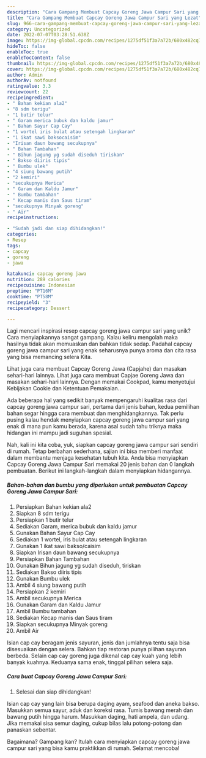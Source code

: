```yaml
---
description: "Cara Gampang Membuat Capcay Goreng Jawa Campur Sari yang Lezat"
title: "Cara Gampang Membuat Capcay Goreng Jawa Campur Sari yang Lezat"
slug: 966-cara-gampang-membuat-capcay-goreng-jawa-campur-sari-yang-lezat
category: Uncategorized
date: 2022-07-07T03:28:51.638Z
image: https://img-global.cpcdn.com/recipes/1275df51f3a7a72b/680x482cq70/capcay-goreng-jawa-campur-sari-foto-resep-utama.jpg
hideToc: false
enableToc: true
enableTocContent: false
thumbnail: https://img-global.cpcdn.com/recipes/1275df51f3a7a72b/680x482cq70/capcay-goreng-jawa-campur-sari-foto-resep-utama.jpg
cover: https://img-global.cpcdn.com/recipes/1275df51f3a7a72b/680x482cq70/capcay-goreng-jawa-campur-sari-foto-resep-utama.jpg
author: Admin
authorAv: notfound
ratingvalue: 3.3
reviewcount: 22
recipeingredient:
- " Bahan kekian ala2"
- "8 sdm terigu"
- "1 butir telur"
- " Garam merica bubuk dan kaldu jamur"
- " Bahan Sayur Cap Cay"
- "1 wortel iris bulat atau setengah lingkaran"
- "1 ikat sawi baksocaisim"
- "Irisan daun bawang secukupnya"
- " Bahan Tambahan"
- " Bihun jagung yg sudah diseduh tiriskan"
- " Bakso diiris tipis"
- " Bumbu ulek"
- "4 siung bawang putih"
- "2 kemiri"
- "secukupnya Merica"
- " Garam dan Kaldu Jamur"
- " Bumbu tambahan"
- " Kecap manis dan Saus tiram"
- "secukupnya Minyak goreng"
- " Air"
recipeinstructions:

- "Sudah jadi dan siap dihidangkan!"
categories:
- Resep
tags:
- capcay
- goreng
- jawa

katakunci: capcay goreng jawa 
nutrition: 289 calories
recipecuisine: Indonesian
preptime: "PT16M"
cooktime: "PT58M"
recipeyield: "3"
recipecategory: Dessert

---
```





Lagi mencari inspirasi resep capcay goreng jawa campur sari yang unik? Cara menyiapkannya sangat gampang. Kalau keliru mengolah maka hasilnya tidak akan memuaskan dan bahkan tidak sedap. Padahal capcay goreng jawa campur sari yang enak seharusnya punya aroma dan cita rasa yang bisa memancing selera Kita.





Lihat juga cara membuat Capcay Goreng Jawa (Capjahe) dan masakan sehari-hari lainnya. Lihat juga cara membuat Capjae Goreng Jawa dan masakan sehari-hari lainnya. Dengan memakai Cookpad, kamu menyetujui Kebijakan Cookie dan Ketentuan Pemakaian..

Ada beberapa hal yang sedikit banyak mempengaruhi kualitas rasa dari capcay goreng jawa campur sari, pertama dari jenis bahan, kedua pemilihan bahan segar hingga cara membuat dan menghidangkannya. Tak perlu pusing kalau hendak menyiapkan capcay goreng jawa campur sari yang enak di mana pun kamu berada, karena asal sudah tahu triknya maka hidangan ini mampu jadi suguhan spesial.






Nah, kali ini kita coba, yuk, siapkan capcay goreng jawa campur sari sendiri di rumah. Tetap berbahan sederhana, sajian ini bisa memberi manfaat dalam membantu menjaga kesehatan tubuh kita. Anda bisa menyiapkan Capcay Goreng Jawa Campur Sari memakai 20 jenis bahan dan 0 langkah pembuatan. Berikut ini langkah-langkah dalam menyiapkan hidangannya.

<!--inarticleads1-->

##### Bahan-bahan dan bumbu yang diperlukan untuk pembuatan Capcay Goreng Jawa Campur Sari:

1. Persiapkan  Bahan kekian ala2
1. Siapkan 8 sdm terigu
1. Persiapkan 1 butir telur
1. Sediakan  Garam, merica bubuk dan kaldu jamur
1. Gunakan  Bahan Sayur Cap Cay
1. Sediakan 1 wortel, iris bulat atau setengah lingkaran
1. Gunakan 1 ikat sawi bakso/caisim
1. Siapkan Irisan daun bawang secukupnya
1. Persiapkan  Bahan Tambahan
1. Gunakan  Bihun jagung yg sudah diseduh, tiriskan
1. Sediakan  Bakso diiris tipis
1. Gunakan  Bumbu ulek
1. Ambil 4 siung bawang putih
1. Persiapkan 2 kemiri
1. Ambil secukupnya Merica
1. Gunakan  Garam dan Kaldu Jamur
1. Ambil  Bumbu tambahan
1. Sediakan  Kecap manis dan Saus tiram
1. Siapkan secukupnya Minyak goreng
1. Ambil  Air


Isian cap cay beragam jenis sayuran, jenis dan jumlahnya tentu saja bisa disesuaikan dengan selera. Bahkan tiap restoran punya pilihan sayuran berbeda. Selain cap cay goreng juga dikenal cap cay kuah yang lebih banyak kuahnya. Keduanya sama enak, tinggal pilihan selera saja. 

<!--inarticleads2-->

##### Cara buat Capcay Goreng Jawa Campur Sari:


1. Selesai dan siap dihidangkan!

Isian cap cay yang lain bisa berupa daging ayam, seafood dan aneka bakso. Masukkan semua sayur, aduk dan koreksi rasa. Tumis bawang merah dan bawang putih hingga harum. Masukkan daging, hati ampela, dan udang. Jika memakai sisa semur daging, cukup bilas lalu potong-potong dan panaskan sebentar. 

Bagaimana? Gampang kan? Itulah cara menyiapkan capcay goreng jawa campur sari yang bisa kamu praktikkan di rumah. Selamat mencoba!
